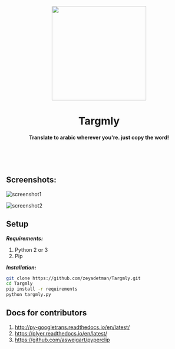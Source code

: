<div align="center">
	<img src="https://raw.githubusercontent.com/zeyadetman/Targmly/master/avatar.ico" width="256" height="256">
	<h1>Targmly</h1>
	<p>
		<b>Translate to arabic wherever you're. just copy the word!</b>
	</p>
	<br>
	<br>
	<br>
</div>


## Screenshots:
![screenshot1](https://github.com/zeyadetman/Targmly/blob/master/screenshots/screenshot1.jpg)

![screenshot2](https://github.com/zeyadetman/Targmly/blob/master/screenshots/screenshot2.jpg)


## Setup
***Requirements:***
1. Python 2 or 3
1. Pip

***Installation:***
```bash
git clone https://github.com/zeyadetman/Targmly.git
cd Targmly
pip install -r requirements
python targmly.py
```


## Docs for contributors
1. http://py-googletrans.readthedocs.io/en/latest/
1. https://plyer.readthedocs.io/en/latest/
1. https://github.com/asweigart/pyperclip
